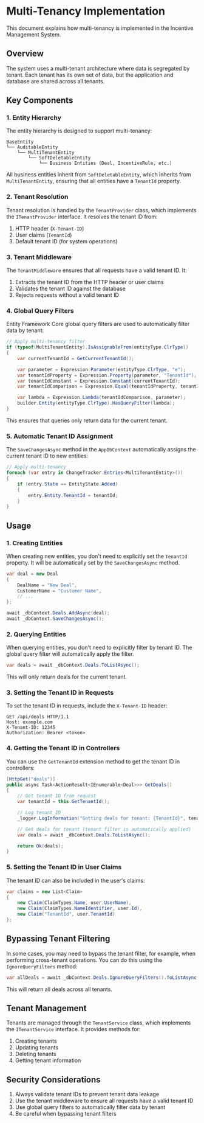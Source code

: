 # Multi-Tenancy Implementation

This document explains how multi-tenancy is implemented in the Incentive Management System.

## Overview

The system uses a multi-tenant architecture where data is segregated by tenant. Each tenant has its own set of data, but the application and database are shared across all tenants.

## Key Components

### 1. Entity Hierarchy

The entity hierarchy is designed to support multi-tenancy:

```
BaseEntity
└── AuditableEntity
    └── MultiTenantEntity
        └── SoftDeletableEntity
            └── Business Entities (Deal, IncentiveRule, etc.)
```

All business entities inherit from `SoftDeletableEntity`, which inherits from `MultiTenantEntity`, ensuring that all entities have a `TenantId` property.

### 2. Tenant Resolution

Tenant resolution is handled by the `TenantProvider` class, which implements the `ITenantProvider` interface. It resolves the tenant ID from:

1. HTTP header (`X-Tenant-ID`)
2. User claims (`TenantId`)
3. Default tenant ID (for system operations)

### 3. Tenant Middleware

The `TenantMiddleware` ensures that all requests have a valid tenant ID. It:

1. Extracts the tenant ID from the HTTP header or user claims
2. Validates the tenant ID against the database
3. Rejects requests without a valid tenant ID

### 4. Global Query Filters

Entity Framework Core global query filters are used to automatically filter data by tenant:

```csharp
// Apply multi-tenancy filter
if (typeof(MultiTenantEntity).IsAssignableFrom(entityType.ClrType))
{
    var currentTenantId = GetCurrentTenantId();

    var parameter = Expression.Parameter(entityType.ClrType, "e");
    var tenantIdProperty = Expression.Property(parameter, "TenantId");
    var tenantIdConstant = Expression.Constant(currentTenantId);
    var tenantIdComparison = Expression.Equal(tenantIdProperty, tenantIdConstant);

    var lambda = Expression.Lambda(tenantIdComparison, parameter);
    builder.Entity(entityType.ClrType).HasQueryFilter(lambda);
}
```

This ensures that queries only return data for the current tenant.

### 5. Automatic Tenant ID Assignment

The `SaveChangesAsync` method in the `AppDbContext` automatically assigns the current tenant ID to new entities:

```csharp
// Apply multi-tenancy
foreach (var entry in ChangeTracker.Entries<MultiTenantEntity>())
{
    if (entry.State == EntityState.Added)
    {
        entry.Entity.TenantId = tenantId;
    }
}
```

## Usage

### 1. Creating Entities

When creating new entities, you don't need to explicitly set the `TenantId` property. It will be automatically set by the `SaveChangesAsync` method.

```csharp
var deal = new Deal
{
    DealName = "New Deal",
    CustomerName = "Customer Name",
    // ...
};

await _dbContext.Deals.AddAsync(deal);
await _dbContext.SaveChangesAsync();
```

### 2. Querying Entities

When querying entities, you don't need to explicitly filter by tenant ID. The global query filter will automatically apply the filter.

```csharp
var deals = await _dbContext.Deals.ToListAsync();
```

This will only return deals for the current tenant.

### 3. Setting the Tenant ID in Requests

To set the tenant ID in requests, include the `X-Tenant-ID` header:

```http
GET /api/deals HTTP/1.1
Host: example.com
X-Tenant-ID: 12345
Authorization: Bearer <token>
```

### 4. Getting the Tenant ID in Controllers

You can use the `GetTenantId` extension method to get the tenant ID in controllers:

```csharp
[HttpGet("deals")]
public async Task<ActionResult<IEnumerable<Deal>>> GetDeals()
{
    // Get tenant ID from request
    var tenantId = this.GetTenantId();

    // Log tenant ID
    _logger.LogInformation("Getting deals for tenant: {TenantId}", tenantId);

    // Get deals for tenant (tenant filter is automatically applied)
    var deals = await _dbContext.Deals.ToListAsync();

    return Ok(deals);
}
```

### 5. Setting the Tenant ID in User Claims

The tenant ID can also be included in the user's claims:

```csharp
var claims = new List<Claim>
{
    new Claim(ClaimTypes.Name, user.UserName),
    new Claim(ClaimTypes.NameIdentifier, user.Id),
    new Claim("TenantId", user.TenantId)
};
```

## Bypassing Tenant Filtering

In some cases, you may need to bypass the tenant filter, for example, when performing cross-tenant operations. You can do this using the `IgnoreQueryFilters` method:

```csharp
var allDeals = await _dbContext.Deals.IgnoreQueryFilters().ToListAsync();
```

This will return all deals across all tenants.

## Tenant Management

Tenants are managed through the `TenantService` class, which implements the `ITenantService` interface. It provides methods for:

1. Creating tenants
2. Updating tenants
3. Deleting tenants
4. Getting tenant information

## Security Considerations

1. Always validate tenant IDs to prevent tenant data leakage
2. Use the tenant middleware to ensure all requests have a valid tenant ID
3. Use global query filters to automatically filter data by tenant
4. Be careful when bypassing tenant filters
